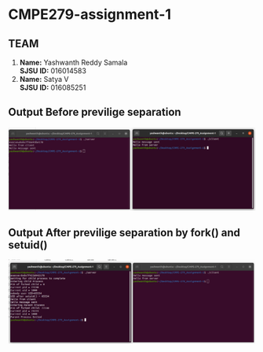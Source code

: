 # CMPE279-assignment-1

## TEAM

1. **Name:** Yashwanth Reddy Samala <br /> **SJSU ID:** 016014583
2. **Name:** Satya V <br /> **SJSU ID:** 016085251
    
## **Output Before previlige separation**

![alt text](https://github.com/YashReddyS/CMPE279-assignment-1/blob/master/Output%20Screenshots/Output%20Screenshots%20(2).png)

## **Output After previlige separation by fork() and setuid()**

![alt text](https://github.com/YashReddyS/CMPE279-assignment-1/blob/master/Output%20Screenshots/Output%20Screenshots%20(3).png)
